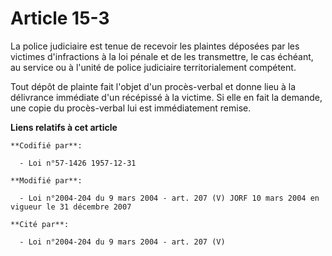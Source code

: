 # Article 15-3

La police judiciaire est tenue de recevoir les plaintes déposées par les victimes d'infractions à la loi pénale et de les
transmettre, le cas échéant, au service ou à l'unité de police judiciaire territorialement compétent.

Tout dépôt de plainte fait l'objet d'un procès-verbal et donne lieu à la délivrance immédiate d'un récépissé à la victime. Si
elle en fait la demande, une copie du procès-verbal lui est immédiatement remise.

**Liens relatifs à cet article**

	**Codifié par**:

	  - Loi n°57-1426 1957-12-31

	**Modifié par**:

	  - Loi n°2004-204 du 9 mars 2004 - art. 207 (V) JORF 10 mars 2004 en vigueur le 31 décembre 2007

	**Cité par**:

	  - Loi n°2004-204 du 9 mars 2004 - art. 207 (V)
